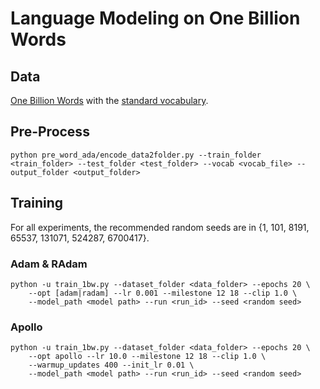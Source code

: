 # Language Modeling on One Billion Words

## Data
[One Billion Words](https://www.statmt.org/lm-benchmark/) with the [standard vocabulary](https://github.com/rafaljozefowicz/lm/blob/master/1b_word_vocab.txt). 

## Pre-Process
```base
python pre_word_ada/encode_data2folder.py --train_folder <train_folder> --test_folder <test_folder> --vocab <vocab_file> --output_folder <output_folder> 
```

## Training
For all experiments, the recommended random seeds are in {1, 101, 8191, 65537, 131071, 524287, 6700417}.
### Adam & RAdam
```base
python -u train_1bw.py --dataset_folder <data_folder> --epochs 20 \
    --opt [adam|radam] --lr 0.001 --milestone 12 18 --clip 1.0 \
    --model_path <model path> --run <run_id> --seed <random seed> 
```

### Apollo
```base
python -u train_1bw.py --dataset_folder <data_folder> --epochs 20 \
    --opt apollo --lr 10.0 --milestone 12 18 --clip 1.0 \
    --warmup_updates 400 --init_lr 0.01 \
    --model_path <model path> --run <run_id> --seed <random seed> 
```
